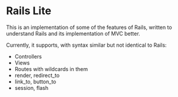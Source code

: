 Rails Lite
=

This is an implementation of some of the features of Rails, written to understand Rails and its implementation of MVC better.

Currently, it supports, with syntax similar but not identical to Rails:

* Controllers
* Views
* Routes with wildcards in them
* render, redirect_to
* link_to, button_to
* session, flash
